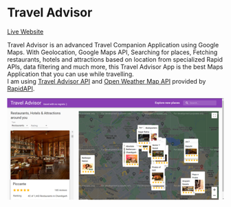 Travel Advisor  
==============  

[Live Website](https://rohit-travel-advisor.netlify.app/)

Travel Advisor is an advanced Travel Companion Application using Google Maps. With Geolocation, Google Maps API, Searching for places, Fetching restaurants, hotels and attractions based on location from specialized Rapid APIs, data filtering and much more, this Travel Advisor App is the best Maps Application that you can use while travelling.  
I am using [Travel Advisor API](https://rapidapi.com/apidojo/api/travel-advisor/) and [Open Weather Map API](https://rapidapi.com/community/api/open-weather-map/) provided by [RapidAPI](https://rapidapi.com/hub).  

![Main Page](./public/MainPage.png)
